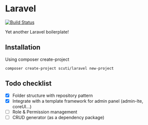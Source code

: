 # Laravel
[![Build Status](https://travis-ci.org/kyled7/slar.svg?branch=master)](https://travis-ci.org/kyled7/slar)

Yet another Laravel boilerplate!

## Installation
Using composer create-project

    composer create-project scuti/laravel new-project

## Todo checklist
- [x] Folder structure with repository pattern
- [x] Integrate with a template framework for admin panel (admin-lte, coreUI...)
- [ ] Role & Permission management
- [ ] CRUD generator (as a dependency package)

